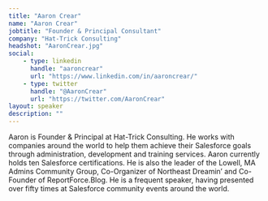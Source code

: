 ```yaml
---
title: "Aaron Crear"
name: "Aaron Crear"
jobtitle: "Founder & Principal Consultant"
company: "Hat-Trick Consulting"
headshot: "AaronCrear.jpg"
social:
    - type: linkedin
      handle: "aaroncrear"
      url: "https://www.linkedin.com/in/aaroncrear/"
    - type: twitter
      handle: "@AaronCrear"
      url: "https://twitter.com/AaronCrear"
layout: speaker
description: ""
---
```


Aaron is Founder & Principal at Hat-Trick Consulting. He works with companies around the world to help them achieve their Salesforce goals through administration, development and training services. Aaron currently holds ten Salesforce certifications. He is also the leader of the Lowell, MA Admins Community Group, Co-Organizer of Northeast Dreamin’ and Co-Founder of ReportForce.Blog. He is a frequent speaker, having presented over fifty times at Salesforce community events around the world.